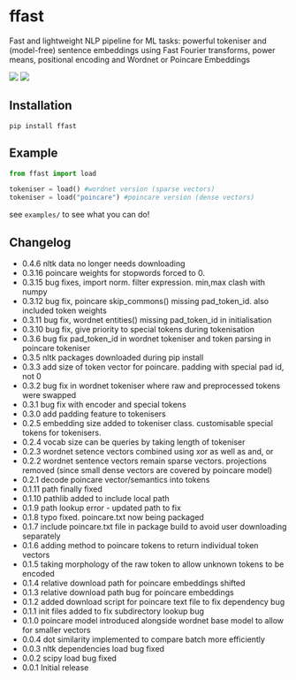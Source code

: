 # ffast
Fast and lightweight NLP pipeline for ML tasks: powerful tokeniser and (model-free) sentence embeddings using Fast Fourier transforms, power means, positional encoding and Wordnet or Poincare Embeddings

![](images/wordnet.png)
![](images/poincare.jpeg)

## Installation
`pip install ffast`

## Example
```python
from ffast import load

tokeniser = load() #wordnet version (sparse vectors)
tokeniser = load("poincare") #poincare version (dense vectors)
```

see `examples/` to see what you can do!

## Changelog
- 0.4.6 nltk data no longer needs downloading
- 0.3.16 poincare weights for stopwords forced to 0.
- 0.3.15 bug fixes, import norm. filter expression. min,max clash with numpy
- 0.3.12 bug fix, poincare skip_commons() missing pad_token_id. also included token weights
- 0.3.11 bug fix, wordnet entities() missing pad_token_id in initialisation
- 0.3.10 bug fix, give priority to special tokens during tokenisation
- 0.3.6 bug fix pad_token_id in wordnet tokeniser and token parsing in poincare tokeniser
- 0.3.5 nltk packages downloaded during pip install
- 0.3.3 add size of token vector for poincare. padding with special pad id, not 0
- 0.3.2 bug fix in wordnet tokeniser where raw and preprocessed tokens were swapped
- 0.3.1 bug fix with encoder and special tokens
- 0.3.0 add padding feature to tokenisers
- 0.2.5 embedding size added to tokeniser class. customisable special tokens for tokenisers. 
- 0.2.4 vocab size can be queries by taking length of tokeniser
- 0.2.3 wordnet setence vectors combined using xor as well as and, or
- 0.2.2 wordnet sentence vectors remain sparse vectors. projections removed (since small dense vectors are covered by poincare model)
- 0.2.1 decode poincare vector/semantics into tokens
- 0.1.11 path finally fixed
- 0.1.10 pathlib added to include local path
- 0.1.9 path lookup error - updated path to fix
- 0.1.8 typo fixed. poincare.txt now being packaged
- 0.1.7 include poincare.txt file in package build to avoid user downloading separately
- 0.1.6 adding method to poincare tokens to return individual token vectors
- 0.1.5 taking morphology of the raw token to allow unknown tokens to be encoded
- 0.1.4 relative download path for poincare embeddings shifted
- 0.1.3 relative download path bug for poincare embeddings
- 0.1.2 added download script for poincare text file to fix dependency bug
- 0.1.1 init files added to fix subdirectory lookup bug
- 0.1.0 poincare model introduced alongside wordnet base model to allow for smaller vectors
- 0.0.4 dot similarity implemented to compare batch more efficiently
- 0.0.3 nltk dependencies load bug fixed
- 0.0.2 scipy load bug fixed
- 0.0.1 Initial release